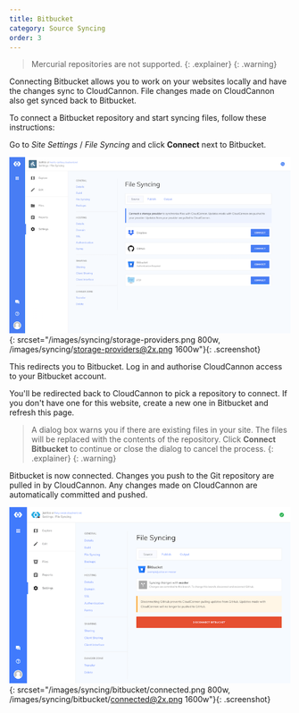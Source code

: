 ```yaml
---
title: Bitbucket
category: Source Syncing
order: 3
---
```


> Mercurial repositories are not supported.
{: .explainer}
{: .warning}

Connecting Bitbucket allows you to work on your websites locally and have the changes sync to CloudCannon. File changes made on CloudCannon also get synced back to Bitbucket.

To connect a Bitbucket repository and start syncing files, follow these instructions:

Go to *Site Settings* / *File Syncing* and click **Connect** next to Bitbucket.

![Storage Providers interface](/images/syncing/storage-providers.png){: srcset="/images/syncing/storage-providers.png 800w, /images/syncing/storage-providers@2x.png 1600w"}{: .screenshot}

This redirects you to Bitbucket. Log in and authorise CloudCannon access to your Bitbucket account.

You'll be redirected back to CloudCannon to pick a repository to connect. If you don't have one for this website, create a new one in Bitbucket and refresh this page.

> A dialog box warns you if there are existing files in your site. The files will be replaced with the contents of the repository. Click **Connect Bitbucket** to continue or close the dialog to cancel the process.
{: .explainer}
{: .warning}

Bitbucket is now connected. Changes you push to the Git repository are pulled in by CloudCannon. Any changes made on CloudCannon are automatically committed and pushed.

![Storage Providers interface with Bitbucket connected](/images/syncing/bitbucket/connected.png){: srcset="/images/syncing/bitbucket/connected.png 800w, /images/syncing/bitbucket/connected@2x.png 1600w"}{: .screenshot}
